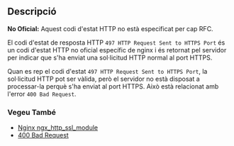 ## Descripció

<aside class="warning"><strong>No Oficial:</strong> Aquest codi d'estat HTTP no està especificat per cap RFC.</aside>

El codi d'estat de resposta HTTP `497 HTTP Request Sent to HTTPS Port` és un codi d'estat HTTP no oficial específic de nginx i és retornat pel servidor per indicar que s'ha enviat una sol·licitud HTTP normal al port HTTPS.

Quan es rep el codi d'estat `497 HTTP Request Sent to HTTPS Port`, la sol·licitud HTTP pot ser vàlida, però el servidor no està disposat a processar-la perquè s'ha enviat al port HTTPS. Això està relacionat amb l'error `400 Bad Request`.

### Vegeu També

- [Nginx ngx_http_ssl_module](http://nginx.org/en/docs/http/ngx_http_ssl_module.html#errors)
- [400 Bad Request](https://http.cat/status/400)
